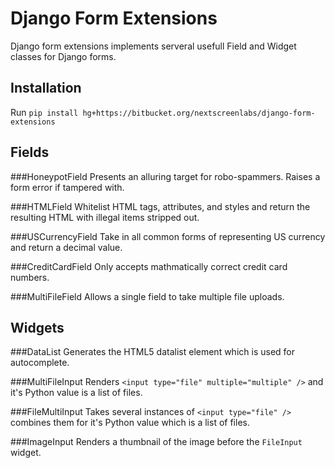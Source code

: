 Django Form Extensions
======================

Django form extensions implements serveral usefull Field and Widget classes for Django forms.

Installation
------------

Run `pip install hg+https://bitbucket.org/nextscreenlabs/django-form-extensions`

Fields
------

###HoneypotField
Presents an alluring target for robo-spammers. Raises a form error if tampered with.

###HTMLField
Whitelist HTML tags, attributes, and styles and return the resulting HTML with illegal items stripped out.

###USCurrencyField
Take in all common forms of representing US currency and return a decimal value.

###CreditCardField
Only accepts mathmatically correct credit card numbers.

###MultiFileField
Allows a single field to take multiple file uploads.

Widgets
-------

###DataList
Generates the HTML5 datalist element which is used for autocomplete.

###MultiFileInput
Renders `<input type="file" multiple="multiple" />` and it's Python value is a list of files.

###FileMultiInput
Takes several instances of `<input type="file" />` combines them for it's Python value which is a list of files.

###ImageInput
Renders a thumbnail of the image before the `FileInput` widget.
